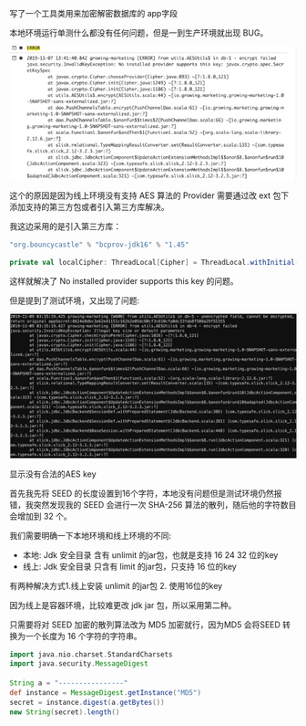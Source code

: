 写了一个工具类用来加密解密数据库的 app字段

本地环境运行单测什么都没有任何问题，但是一到生产环境就出现 BUG。

 ![image-20191109145633818](../images/image-20191109145633818.png)

这个的原因是因为线上环境没有支持 AES 算法的 Provider 需要通过改 ext 包下添加支持的第三方包或者引入第三方库解决。

我这边采用的是引入第三方库：

```scala
"org.bouncycastle" % "bcprov-jdk16" % "1.45"
```

```scala
private val localCipher: ThreadLocal[Cipher] = ThreadLocal.withInitial(() => Cipher.getInstance("AES/ECB/PKCS5Padding", new BouncyCastleProvider()))
```

这样就解决了 No installed provider supports this key 的问题。

但是提到了测试环境，又出现了问题:

![image-20191109150457772](../images/image-20191109150457772.png)

显示没有合法的AES key

首先我先将 SEED 的长度设置到16个字符，本地没有问题但是测试环境仍然报错，我突然发现我的 SEED 会进行一次 SHA-256 算法的散列，随后他的字符数目会增加到 32 个。 

我们需要明确一下本地环境和线上环境的不同:

* 本地: Jdk 安全目录 含有 unlimit 的jar包，也就是支持 16 24 32 位的key
* 线上: Jdk 安全目录 只含有 limit 的jar包，只支持 16 位的key

有两种解决方式1.线上安装 unlimit 的jar包 2. 使用16位的key

因为线上是容器环境，比较难更改 jdk jar 包，所以采用第二种。

只需要将对 SEED 加密的散列算法改为 MD5 加密就行，因为MD5 会将SEED 转换为一个长度为 16 个字符的字符串。	

```groovy
import java.nio.charset.StandardCharsets
import java.security.MessageDigest

String a = "----------------"
def instance = MessageDigest.getInstance("MD5")
secret = instance.digest(a.getBytes())
new String(secret).length()
```